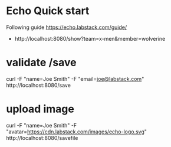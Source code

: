 # Echo Quick start

Following guide https://echo.labstack.com/guide/

- http://localhost:8080/show?team=x-men&member=wolverine

# validate /save
curl -F "name=Joe Smith" -F "email=joe@labstack.com" http://localhost:8080/save

# upload image
<!-- $ curl -F "name=Joe Smith" -F "avatar=@/path/to/your/avatar.png" http://localhost:808/save -->
curl -F "name=Joe Smith" -F "avatar=https://cdn.labstack.com/images/echo-logo.svg" http://localhost:8080/savefile
